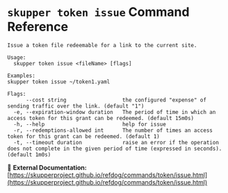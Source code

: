 # `skupper token issue` Command Reference

```
Issue a token file redeemable for a link to the current site.

Usage:
  skupper token issue <fileName> [flags]

Examples:
skupper token issue ~/token1.yaml

Flags:
      --cost string                  the configured "expense" of sending traffic over the link. (default "1")
  -e, --expiration-window duration   The period of time in which an access token for this grant can be redeemed. (default 15m0s)
  -h, --help                         help for issue
  -r, --redemptions-allowed int      The number of times an access token for this grant can be redeemed. (default 1)
  -t, --timeout duration             raise an error if the operation does not complete in the given period of time (expressed in seconds). (default 1m0s)
```

🔗 **External Documentation:** [https://skupperproject.github.io/refdog/commands/token/issue.html](https://skupperproject.github.io/refdog/commands/token/issue.html)

